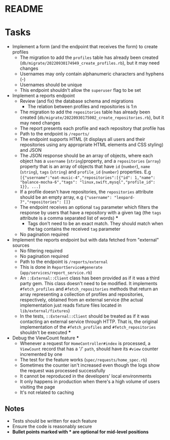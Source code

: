 # README

# Tasks
- Implement a form (and the endpoint that receives the form) to create profiles
  - The migration to add the `profiles` table has already been created (`db/migrate/20220930174949_create_profiles.rb`), but it may need changes
  - Usernames may only contain alphanumeric characters and hyphens (-)
  - Usernames should be unique
  - This endpoint shouldn't allow the `superuser` flag to be set
- Implement a reports endpoint
  - Review (and fix) the database schema and migrations
    - The relation between profiles and repositories is 1:n
  - The migration to add the `repositories` table has already been created (`db/migrate/20220930175002_create_repositories.rb`), but it may need changes
  - The report presents each profile and each repository that profile has
  - Path to the endpoint is `/reports/`
  - The endpoint supports HTML (it displays all users and their repositories using any appropriate HTML elements and CSS styling) and JSON
  - The JSON response should be an array of objects, where each object has a `username` (`string`)property, and a `repositories` (`array`) property that is an array of objects that have `id` (`number`), `name` (`string`), `tags` (`string`) and `profile_id` (`number`) properties. E.g `[{"username":"eat-music-4","repositories":[{"id": 1,"name": "balance-mocha-6","tags": "linux,swift,mysql","profile_id": 1}}, ...]`
  - If a profile doesn't have repositories, the `repositories` attribute should be an empty array, e.g `{"username": "leopard-7","repositories": []}`
  - The endpoint receives an optional `tag` parameter which filters the response by users that have a repository with a given tag (the `tags` attribute is a comma separated list of words) **\***
    - Tags don't need to be an exact match. They should match when the tag contains the received `tag` parameter
  - No pagination required
- Implement the reports endpoint but with data fetched from "external" sources
  - No filtering required
  - No pagination required
  - Path to the endpoint is `/reports/external`
  - This is done in `ReportService#generate` (`app/services/report_service.rb`)
  - An `::External::Client` class has been provided as if it was a third party gem. This class doesn't need to be modified. It implements `#fetch_profiles` and `#fetch_repositories` methods that return an array representing a collection of profiles and repositories, respectively, obtained from an external service (the actual implementation just reads fixture files located in `lib/external/fixtures`)
  - In the tests, `::External::Client` should be treated as if it was contacting an external service through HTTP. That is, the original implementation of the `#fetch_profiles` and `#fetch_repositories` shouldn't be executed **\***
- Debug the ViewCount feature **\***
  - Whenever a request for `HomeController#index` is processed, a `ViewCount` record that has a '/' `path`, should have its `#view` counter incremented by one
  - The test for the feature works (`spec/requests/home_spec.rb`)
  - Sometimes the counter isn't increased even though the logs show the request was processed successfully
  - It cannot be reproduced in the developers' local environments
  - It only happens in production when there's a high volume of users visiting the page
  - It's not related to caching

## Notes
- Tests should be written for each feature
- Ensure the code is reasonably secure
- **Bullet points marked with \* are optional for mid-level positions**
